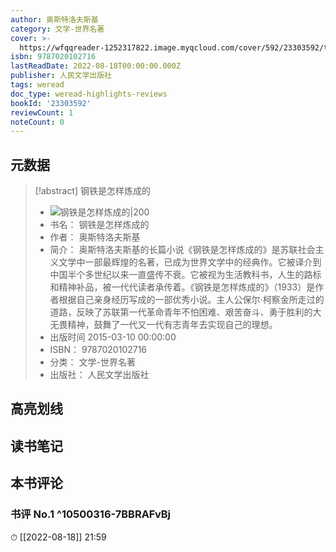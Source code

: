 ```yaml
---
author: 奥斯特洛夫斯基
category: 文学-世界名著
cover: >-
  https://wfqqreader-1252317822.image.myqcloud.com/cover/592/23303592/t7_23303592.jpg
isbn: 9787020102716
lastReadDate: 2022-08-18T00:00:00.000Z
publisher: 人民文学出版社
tags: weread
doc_type: weread-highlights-reviews
bookId: '23303592'
reviewCount: 1
noteCount: 0
---
```


## 元数据

> [!abstract] 钢铁是怎样炼成的
> - ![ 钢铁是怎样炼成的|200](https://wfqqreader-1252317822.image.myqcloud.com/cover/592/23303592/t7_23303592.jpg)
> - 书名： 钢铁是怎样炼成的
> - 作者： 奥斯特洛夫斯基
> - 简介： 奥斯特洛夫斯基的长篇小说《钢铁是怎样炼成的》是苏联社会主义文学中一部最辉煌的名著，已成为世界文学中的经典作。它被译介到中国半个多世纪以来一直盛传不衰。它被视为生活教科书，人生的路标和精神补品，被一代代读者承传着。《钢铁是怎样炼成的》（1933）是作者根据自己亲身经历写成的一部优秀小说。主人公保尔·柯察金所走过的道路，反映了苏联第一代革命青年不怕困难、艰苦奋斗、勇于胜利的大无畏精神，鼓舞了一代又一代有志青年去实现自己的理想。
> - 出版时间 2015-03-10 00:00:00
> - ISBN： 9787020102716
> - 分类： 文学-世界名著
> - 出版社： 人民文学出版社

## 高亮划线

## 读书笔记

## 本书评论

### 书评 No.1  ^10500316-7BBRAFvBj
⏱ [[2022-08-18]]  21:59

